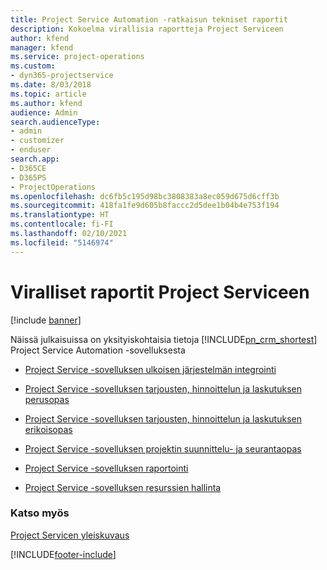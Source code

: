 ```yaml
---
title: Project Service Automation -ratkaisun tekniset raportit
description: Kokoelma virallisia raportteja Project Serviceen
author: kfend
manager: kfend
ms.service: project-operations
ms.custom:
- dyn365-projectservice
ms.date: 8/03/2018
ms.topic: article
ms.author: kfend
audience: Admin
search.audienceType:
- admin
- customizer
- enduser
search.app:
- D365CE
- D365PS
- ProjectOperations
ms.openlocfilehash: dc6fb5c195d98bc3808383a8ec059d675d6cff3b
ms.sourcegitcommit: 418fa1fe9d605b8faccc2d5dee1b04b4e753f194
ms.translationtype: HT
ms.contentlocale: fi-FI
ms.lasthandoff: 02/10/2021
ms.locfileid: "5146974"
---
```

# <a name="white-papers-for-project-service"></a>Viralliset raportit Project Serviceen

[!include [banner](../includes/psa-now-project-operations.md)]

Näissä julkaisuissa on yksityiskohtaisia tietoja [!INCLUDE[pn_crm_shortest](../includes/pn-crm-shortest.md)] Project Service Automation -sovelluksesta

-   [Project Service -sovelluksen ulkoisen järjestelmän integrointi](https://go.microsoft.com/fwlink/?LinkId=825445)

-   [Project Service -sovelluksen tarjousten, hinnoittelun ja laskutuksen perusopas](https://go.microsoft.com/fwlink/?LinkId=825241)

-   [Project Service -sovelluksen tarjousten, hinnoittelun ja laskutuksen erikoisopas](https://go.microsoft.com/fwlink/?LinkId=825242)

-   [Project Service -sovelluksen projektin suunnittelu- ja seurantaopas](https://go.microsoft.com/fwlink/?LinkId=825243)

-   [Project Service -sovelluksen raportointi](https://go.microsoft.com/fwlink/?LinkId=825446)

-   [Project Service -sovelluksen resurssien hallinta](https://go.microsoft.com/fwlink/?LinkId=825244)

### <a name="see-also"></a>Katso myös
 [Project Servicen yleiskuvaus](../psa/overview.md)


[!INCLUDE[footer-include](../includes/footer-banner.md)]